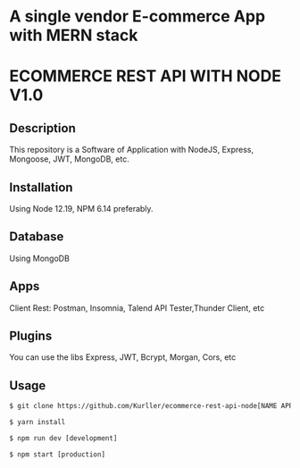 # A single vendor E-commerce App with MERN stack


# ECOMMERCE REST API WITH NODE V1.0

## Description

This repository is a Software of Application with NodeJS, Express, Mongoose, JWT, MongoDB, etc.

## Installation

Using Node 12.19, NPM 6.14 preferably.

## Database

Using MongoDB

## Apps

Client Rest: Postman, Insomnia, Talend API Tester,Thunder Client, etc

## Plugins

You can use the libs Express, JWT, Bcrypt, Morgan, Cors, etc


## Usage

```html
$ git clone https://github.com/Kurller/ecommerce-rest-api-node[NAME APP]

$ yarn install

$ npm run dev [development]

$ npm start [production]

